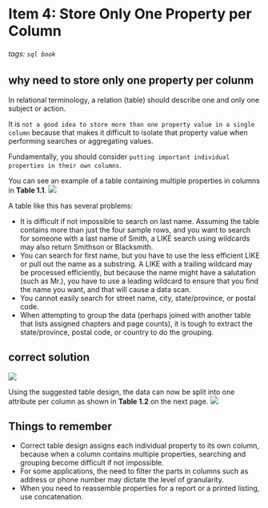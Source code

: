 # Item 4: Store Only One Property per Column
###### tags: `sql book`

## why need to store only one property per colunm
In relational terminology, a relation (table) should describe one and only one subject or action.

It is `not a good idea to store more than one property value in a single column` because that makes it difficult to isolate that property value when performing searches or aggregating values.

Fundamentally, you should consider `putting important individual properties in their own columns`.

You can see an example of a table containing multiple properties in columns in **Table 1.1**.
![](https://i.imgur.com/ELWOCoK.png)

A table like this has several problems:
- It is difficult if not impossible to search on last name. Assuming the table contains more than just the four sample rows, and you want to search for someone with a last name of Smith, a LIKE search using wildcards may also return Smithson or Blacksmith.
- You can search for first name, but you have to use the less efficient LIKE or pull out the name as a substring. A LIKE with a trailing wildcard may be processed efficiently, but because the name might have a salutation (such as Mr.), you have to use a leading wildcard to ensure that you find the name you want, and that will cause a data scan.
- You cannot easily search for street name, city, state/province, or postal code.
- When attempting to group the data (perhaps joined with another table that lists assigned chapters and page counts), it is tough to extract the state/province, postal code, or country to do the grouping.

## correct solution
![](https://i.imgur.com/obRCkci.png)

Using the suggested table design, the data can now be split into one attribute per column as shown in **Table 1.2** on the next page.
![](https://i.imgur.com/r8DAmAs.png)

## Things to remember
- Correct table design assigns each individual property to its own column, because when a column contains multiple properties, searching and grouping become difficult if not impossible.
- For some applications, the need to filter the parts in columns such as address or phone number may dictate the level of granularity.
- When you need to reassemble properties for a report or a printed listing, use concatenation.
